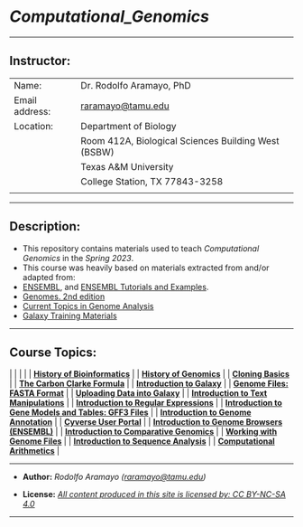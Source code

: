 # _**Computational_Genomics**_

------------------------------------------------------------------------

## **Instructor:**

|                |                                                     |
|----------------|-----------------------------------------------------|
| Name:          | Dr. Rodolfo Aramayo, PhD                            |
| Email address: | raramayo@tamu.edu                                   |
| Location:      | Department of Biology                               |
|                | Room 412A, Biological Sciences Building West (BSBW) |
|                | Texas A&M University                                |
|                | College Station, TX 77843-3258                      |
|                |                                                     |

------------------------------------------------------------------------

## Description:

+ This repository contains materials used to teach _Computational Genomics_ in the _Spring 2023_.
+ This course was heavily based on materials extracted from and/or adapted from:
 + [ENSEMBL](https://www.ensembl.org/index.html), and [ENSEMBL Tutorials and Examples](http://www.ensembl.org/info/website/tutorials/index.html).
 + [Genomes. 2nd edition](https://www.ncbi.nlm.nih.gov/books/NBK21134/)
 + [Current Topics in Genome Analysis](https://www.genome.gov/event-calendar/Current-Topics-in-Genome-Analysis)
 + [Galaxy Training Materials](https://training.galaxyproject.org/training-material/)

------------------------------------------------------------------------

## **Course Topics:**

|                                                                                                                                                                       |
|                                                                                                                                                                       |
| **[History of Bioinformatics](https://github.com/raramayo/Computational_Genomics/blob/main/01_History_Of_Bioinformatics.pdf)**                                        |
| **[History of Genomics](https://github.com/raramayo/Computational_Genomics/blob/main/02_History_Of_Genomics.pdf)**                                                    |
| **[Cloning Basics](https://github.com/raramayo/Computational_Genomics/blob/main/03_Cloning_Basics.pdf)**                                                              |
| **[The Carbon Clarke Formula](https://github.com/raramayo/Computational_Genomics/blob/main/04_The_Carbon_Clarke_Formula.pdf)**                                        |
| **[Introduction to Galaxy](https://github.com/raramayo/Computational_Genomics/blob/main/05_Introduction_To_Galaxy.pdf)**                                              |
| **[Genome Files: FASTA Format](https://github.com/raramayo/Computational_Genomics/blob/main/06_Genome_Files_Fasta_Format.pdf)**                                       |
| **[Uploading Data into Galaxy](https://github.com/raramayo/Computational_Genomics/blob/main/07_Uploading_Data_Into_Galaxy.pdf)**                                      |
| **[Introduction to Text Manipulations](https://github.com/raramayo/Computational_Genomics/blob/main/08_Introduction_Text_Manipulations.org)**                         |
| **[Introduction to Regular Expressions](https://github.com/raramayo/Computational_Genomics/blob/main/09_Introduction_To_RegExps.pdf)**                                |
| **[Introduction to Gene Models and Tables: GFF3 Files](https://github.com/raramayo/Computational_Genomics/blob/main/10_Introduction_To_Gene_Models_Gene_Tables.pdf)** |
| **[Introduction to Genome Annotation](https://github.com/raramayo/Computational_Genomics/blob/main/11_Introduction_To_Genome_Annotation.pdf)**                        |
| **[Cyverse User Portal](https://github.com/raramayo/Computational_Genomics/blob/main/12_Cyverse_User_Portal.pdf)**                                                    |
| **[Introduction to Genome Browsers (ENSEMBL)](https://github.com/raramayo/Computational_Genomics/blob/main/13_Introduction_To_Genome_Browsers_ENSEMBL.pdf)**          |
| **[Introduction to Comparative Genomics](https://github.com/raramayo/Computational_Genomics/blob/main/14_Introduction_To_Comparative_Genomics.pdf)**                  |
| **[Working with Genome Files](https://github.com/raramayo/Computational_Genomics/blob/main/15_Working_With_Genome_Files.pdf)**                                        |
| **[Introduction to Sequence Analysis](https://github.com/raramayo/Computational_Genomics/blob/main/16_Introduction_To_Seq_Analysis.pdf)**                             |
| **[Computational Arithmetics](https://github.com/raramayo/Computational_Genomics/blob/main/17_Computational_Arithmetics.pdf)**                                        |

------------------------------------------------------------------------

+ **Author:** _Rodolfo Aramayo (raramayo@tamu.edu)_

+ **License:** _[All content produced in this site is licensed by: CC BY-NC-SA 4.0](http://creativecommons.org/licenses/by-nc-sa/4.0/)_

------------------------------------------------------------------------
